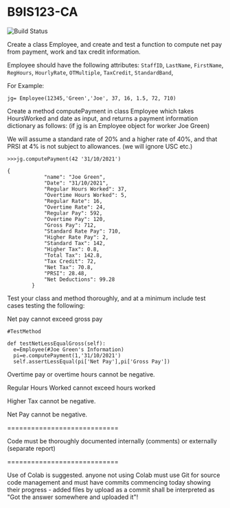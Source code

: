 # B9IS123-CA

![Build Status](https://github.com/tiwadara/B9IS123-CA/actions/workflows/python-app.yml/badge.svg)

Create a class Employee, and create and test a function to compute net pay from payment, work and tax credit information.

Employee should have the following attributes:
`StaffID`, `LastName`, `FirstName`, `RegHours`, `HourlyRate`, `OTMultiple`, `TaxCredit`, `StandardBand`,

For Example:

```jg= Employee(12345,'Green','Joe', 37, 16, 1.5, 72, 710)```

Create a method computePayment in class Employee which takes HoursWorked and date as input, and returns a payment information dictionary as follows: (if jg is an Employee object for worker Joe Green)

We will assume a standard rate of 20% and a higher rate of 40%, and that PRSI at 4% is not subject to allowances. (we will ignore USC etc.)

```>>>jg.computePayment(42 '31/10/2021')```
```
{
            "name": "Joe Green",
            "Date": "31/10/2021",
            "Regular Hours Worked": 37,
            "Overtime Hours Worked": 5,
            "Regular Rate": 16,
            "Overtime Rate": 24,
            "Regular Pay": 592,
            "Overtime Pay": 120,
            "Gross Pay": 712,
            "Standard Rate Pay": 710,
            "Higher Rate Pay": 2,
            "Standard Tax": 142,
            "Higher Tax": 0.8,
            "Total Tax": 142.8,
            "Tax Credit": 72,
            "Net Tax": 70.8,
            "PRSI": 28.48,
            "Net Deductions": 99.28
        }
```
Test your class and method thoroughly, and at a minimum include test cases testing the following:

Net pay cannot exceed gross pay 
```
#TestMethod

def testNetLessEqualGross(self):
  e=Employee(#Joe Green's Information)
  pi=e.computePayment(1,'31/10/2021')
  self.assertLessEqual(pi['Net Pay'],pi['Gross Pay'])
```
Overtime pay or overtime hours cannot be negative.

Regular Hours Worked cannot exceed hours worked

Higher Tax cannot be negative.

Net Pay cannot be negative.

============================

Code must be thoroughly documented internally (comments) or externally (separate report)

============================

Use of Colab is suggested. anyone not using Colab must use Git for source code management
and must have commits commencing today showing their progress - added files by upload 
as a commit shall be interpreted as "Got the answer somewhere and uploaded it"!
